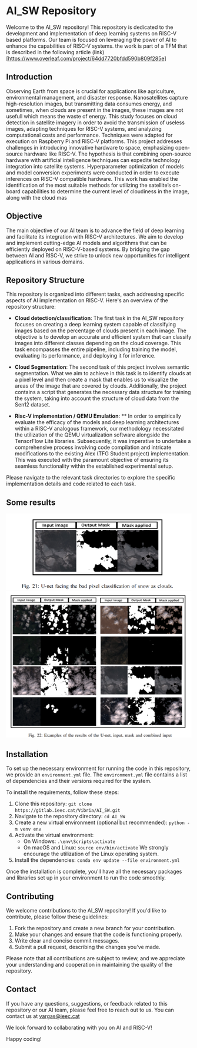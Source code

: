 # AI_SW Repository

Welcome to the AI_SW repository! This repository is dedicated to the development and implementation of deep learning systems on RISC-V based platforms. Our team is focused on leveraging the power of AI to enhance the capabilities of RISC-V systems. the work is part of  a TFM that is described in the following article (link)[https://www.overleaf.com/project/64dd7720bfdd590b809f285e]


## Introduction
Observing Earth from space is crucial for applications like agriculture, environmental management, and disaster response.
Nanosatellites capture high-resolution images, but transmitting data consumes energy, and sometimes, when clouds are present
in the images, these images are not usefull which means the waste of energy. This study focuses on cloud detection in satellite
imagery in order to avoid the transmission of useless images, adapting techniques for RISC-V systems, and analyzing computational
costs and performance. Techniques were adapted for execution on Raspberry Pi and RISC-V platforms. This project addresses
challenges in introducing innovative hardware to space, emphasizing open-source hardware like RISC-V. The hypothesis is that
combining open-source hardware with artificial intelligence techniques can expedite technology integration into satellite systems.
Hyperparameter optimization of models and model conversion experiments were conducted in order to execute inferences on
RISC-V compatible hardware. This work has enabled the identification of the most suitable methods for utilizing the satellite’s
on-board capabilities to determine the current level of cloudiness in the image, along with the cloud mas

## Objective
The main objective of our AI team is to advance the field of deep learning and facilitate its integration with RISC-V architectures. We aim to develop and implement cutting-edge AI models and algorithms that can be efficiently deployed on RISC-V-based systems. By bridging the gap between AI and RISC-V, we strive to unlock new opportunities for intelligent applications in various domains.

## Repository Structure
This repository is organized into different tasks, each addressing specific aspects of AI implementation on RISC-V. Here's an overview of the repository structure:

- **Cloud detection/classification**: The first task in the AI_SW repository focuses on creating a deep learning system capable of classifying images based on the percentage of clouds present in each image. The objective is to develop an accurate and efficient system that can classify images into different classes depending on the cloud coverage. This task encompasses the entire pipeline, including training the model, evaluating its performance, and deploying it for inference. 
- **Cloud Segmentation**: The second task of this project involves semantic segmentation. What we aim to achieve in this task is to identify clouds at a pixel level and then create a mask that enables us to visualize the areas of the image that are covered by clouds. Additionally, the project contains a script that generates the necessary data structure for training the system, taking into account the structure of cloud data from the Sen12 dataset.

- **Risc-V implementation / QEMU Emulation**: ** In order to empirically evaluate the efficacy of the models and deep learning architectures within a RISC-V analogous framework, our methodology necessitated the utilization of the QEMU virtualization software alongside the TensorFlow Lite libraries. Subsequently, it was imperative to undertake a comprehensive process involving code compilation and intricate modifications to the existing Alex (TFG Student project) implementation. This was executed with the paramount objective of ensuring its seamless functionality within the established experimental setup.


Please navigate to the relevant task directories to explore the specific implementation details and code related to each task.
## Some results

![Example of Unet after training with cloudsen12 Dataset](unet.png)
![Example of Unet after training with cloudsen12 Dataset](multipleunet.png)









## Installation
To set up the necessary environment for running the code in this repository, we provide an `environment.yml` file. The `environment.yml` file contains a list of dependencies and their versions required for the system. 

To install the requirements, follow these steps:

1. Clone this repository: `git clone https://gitlab.ieec.cat/Vibria/AI_SW.git`
2. Navigate to the repository directory: `cd AI_SW`
3. Create a new virtual environment (optional but recommended): `python -m venv env`
4. Activate the virtual environment:
   - On Windows: `.\env\Scripts\activate`
   - On macOS and Linux: `source env/bin/activate`
   We strongly encourage the utilization of the Linux operating system.
5. Install the dependencies: `conda env update --file environment.yml`

Once the installation is complete, you'll have all the necessary packages and libraries set up in your environment to run the code smoothly.

## Contributing
We welcome contributions to the AI_SW repository! If you'd like to contribute, please follow these guidelines:

1. Fork the repository and create a new branch for your contribution.
2. Make your changes and ensure that the code is functioning properly.
3. Write clear and concise commit messages.
4. Submit a pull request, describing the changes you've made.

Please note that all contributions are subject to review, and we appreciate your understanding and cooperation in maintaining the quality of the repository.

## Contact
If you have any questions, suggestions, or feedback related to this repository or our AI team, please feel free to reach out to us. You can contact us at vargas@ieec.cat

We look forward to collaborating with you on AI and RISC-V!

Happy coding!

